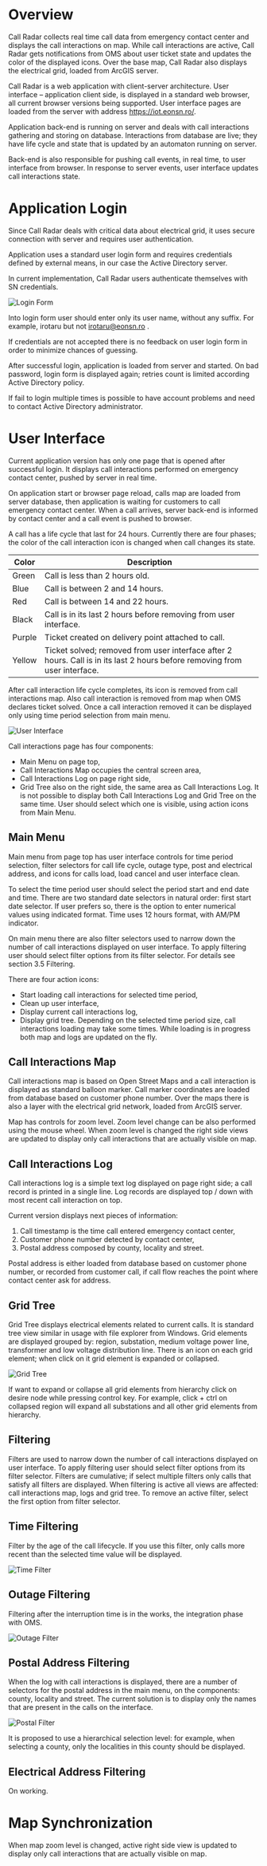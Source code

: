# Overview

Call Radar collects real time call data from emergency contact center and displays the call interactions on map. While call interactions are active, Call Radar gets notifications from OMS about user ticket state and updates the color of the displayed icons. Over the base map, Call Radar also displays the electrical grid, loaded from ArcGIS server.

Call Radar is a web application with client-server architecture. User interface – application client side, is displayed in a standard web browser, all current browser versions being supported. User interface pages are loaded from the server with address https://iot.eonsn.ro/.

Application back-end is running on server and deals with call interactions gathering and storing on database. Interactions from database are live; they have life cycle and state that is updated by an automaton running on server.

Back-end is also responsible for pushing call events, in real time, to user interface from browser. In response to server events, user interface updates call interactions state.
 
# Application Login

Since Call Radar deals with critical data about electrical grid, it uses secure connection with server and requires user authentication.

Application uses a standard user login form and requires credentials defined by external means, in our case the Active Directory server.
 
In current implementation, Call Radar users authenticate themselves with SN credentials.

![Login Form](login-form.png)
 
Into login form user should enter only its user name, without any suffix. For example, irotaru but not irotaru@eonsn.ro .

If credentials are not accepted there is no feedback on user login form in order to minimize chances of guessing.

After successful login, application is loaded from server and started. On bad password, login form is displayed again; retries count is limited according Active Directory policy. 

If fail to login multiple times is possible to have account problems and need to contact Active Directory administrator.
 
# User Interface

Current application version has only one page that is opened after successful login. It displays call interactions performed on emergency contact center, pushed by server in real time.

On application start or browser page reload, calls map are loaded from server database, then application is waiting for customers to call emergency contact center. When a call arrives, server back-end is informed by contact center and a call event is pushed to browser.

A call has a life cycle that last for 24 hours. Currently there are four phases; the color of the call interaction icon is changed when call changes its state.

| Color  | Description |
|--------|-------------|
| Green  | Call is less than 2 hours old. |
| Blue	 | Call is between 2 and 14 hours. |
| Red	 | Call is between 14 and 22 hours. |
| Black	 | Call is in its last 2 hours before removing from user interface. |
| Purple | Ticket created on delivery point attached to call. |
| Yellow | Ticket solved; removed from user interface after 2 hours. Call is in its last 2 hours before removing from user interface. |

After call interaction life cycle completes, its icon is removed from call interactions map. Also call interaction is removed from map when OMS declares ticket solved. Once a call interaction removed it can be displayed only using time period selection from main menu.

![User Interface](user-interface.png)
 
Call interactions page has four components:
- Main Menu on page top,
- Call Interactions Map occupies the central screen area,
- Call Interactions Log on page right side,
- Grid Tree also on the right side, the same area as Call Interactions Log.
It is not possible to display both Call Interactions Log and Grid Tree on the same time. User should select which one is visible, using action icons from Main Menu.

## Main Menu
Main menu from page top has user interface controls for time period selection, filter selectors for call life cycle, outage type, post and electrical address, and icons for calls load, load cancel and user interface clean.

To select the time period user should select the period start and end date and time. There are two standard date selectors in natural order: first start date selector. If user prefers so, there is the option to enter numerical values using indicated format. Time uses 12 hours format, with AM/PM indicator.

On main menu there are also filter selectors used to narrow down the number of call interactions displayed on user interface. To apply filtering user should select filter options from its filter selector.  For details see section 3.5 Filtering.

There are four action icons:
- Start loading call interactions for selected time period,
- Clean up user interface,
- Display current call interactions log,
- Display grid tree.
Depending on the selected time period size, call interactions loading may take some times. While loading is in progress both map and logs are updated on the fly. 

## Call Interactions Map
Call interactions map is based on Open Street Maps and a call interaction is displayed as standard balloon marker. Call marker coordinates are loaded from database based on customer phone number. Over the maps there is also a layer with the electrical grid network, loaded from ArcGIS server.

Map has controls for zoom level.  Zoom level change can be also performed using the mouse wheel. When zoom level is changed the right side views are updated to display only call interactions that are actually visible on map.

## Call Interactions Log
Call interactions log is a simple text log displayed on page right side; a call record is printed in a single line. Log records are displayed top / down with most recent call interaction on top.

Current version displays next pieces of information:
1. Call timestamp is the time call entered emergency contact center,
2. Customer phone number detected by contact center,
3. Postal address composed by county, locality and street.

Postal address is either loaded from database based on customer phone number, or recorded from customer call, if call flow reaches the point where contact center ask for address.

## Grid Tree
Grid Tree displays electrical elements related to current calls. It is standard tree view similar in usage with file explorer from Windows. Grid elements are displayed grouped by: region, substation, medium voltage power line, transformer and low voltage distribution line. There is an icon on each grid element; when click on it grid element is expanded or collapsed. 

![Grid Tree](grid-tree.png) 

If want to expand or collapse all grid elements from hierarchy click on desire node while pressing control key. For example, click + ctrl on collapsed region will expand all substations and all other grid elements from hierarchy.

## Filtering
Filters are used to narrow down the number of call interactions displayed on user interface.
To apply filtering user should select filter options from its filter selector. Filters are cumulative; if select multiple filters only calls that satisfy all filters are displayed. 
When filtering is active all views are affected: call interactions map, logs and grid tree. To remove an active filter, select the first option from filter selector.

## Time Filtering
Filter by the age of the call lifecycle. If you use this filter, only calls more recent than the selected time value will be displayed.
 
![Time Filter](time-filter.png)

## Outage Filtering
Filtering after the interruption time is in the works, the integration phase with OMS.
 
![Outage Filter](outage-filter.png)

## Postal Address Filtering
When the log with call interactions is displayed, there are a number of selectors for the postal address in the main menu, on the components: county, locality and street. The current solution is to display only the names that are present in the calls on the interface.

![Postal Filter](postal-filter.png)

It is proposed to use a hierarchical selection level: for example, when selecting a county, only the localities in this county should be displayed.
 

## Electrical Address Filtering
On working.

# Map Synchronization
When map zoom level is changed, active right side view is updated to display only call interactions that are actually visible on map.
